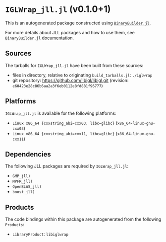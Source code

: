 # `IGLWrap_jll.jl` (v0.1.0+1)

This is an autogenerated package constructed using [`BinaryBuilder.jl`](https://github.com/JuliaPackaging/BinaryBuilder.jl).

For more details about JLL packages and how to use them, see `BinaryBuilder.jl` [documentation](https://juliapackaging.github.io/BinaryBuilder.jl/dev/jll/).

## Sources

The tarballs for `IGLWrap_jll.jl` have been built from these sources:

* files in directory, relative to originating `build_tarballs.jl`: `./iglwrap`
* git repository: https://github.com/libigl/libigl.git (revision: `e60423e28c86b6aa2a3f6eb0112e8fd881f96777`)

## Platforms

`IGLWrap_jll.jl` is available for the following platforms:

* `Linux x86_64 {cxxstring_abi=cxx03, libc=glibc}` (`x86_64-linux-gnu-cxx03`)
* `Linux x86_64 {cxxstring_abi=cxx11, libc=glibc}` (`x86_64-linux-gnu-cxx11`)

## Dependencies

The following JLL packages are required by `IGLWrap_jll.jl`:

* `GMP_jll)`
* `MPFR_jll)`
* `OpenBLAS_jll)`
* `boost_jll)`

## Products

The code bindings within this package are autogenerated from the following `Products`:

* `LibraryProduct`: `libiglwrap`

